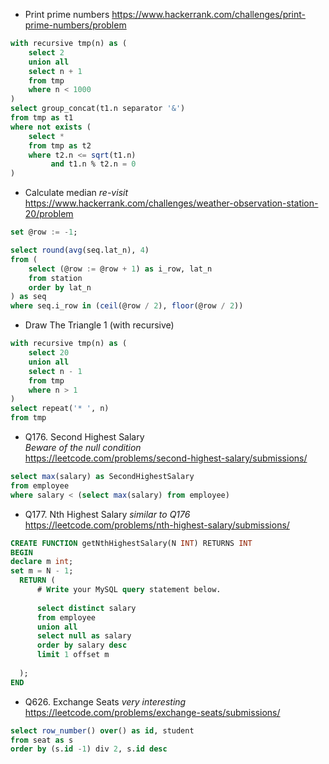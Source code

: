 - Print prime numbers
https://www.hackerrank.com/challenges/print-prime-numbers/problem  
```sql
with recursive tmp(n) as (
    select 2
    union all
    select n + 1
    from tmp
    where n < 1000
)
select group_concat(t1.n separator '&')
from tmp as t1
where not exists (
    select * 
    from tmp as t2
    where t2.n <= sqrt(t1.n)
         and t1.n % t2.n = 0
)
```

- Calculate median
_re-visit_
https://www.hackerrank.com/challenges/weather-observation-station-20/problem
```sql
set @row := -1;

select round(avg(seq.lat_n), 4)
from (
    select (@row := @row + 1) as i_row, lat_n
    from station
    order by lat_n
) as seq
where seq.i_row in (ceil(@row / 2), floor(@row / 2))
```

- Draw The Triangle 1 (with recursive)
```sql
with recursive tmp(n) as (
    select 20
    union all
    select n - 1
    from tmp
    where n > 1
)
select repeat('* ', n)
from tmp
```

- Q176. Second Highest Salary  
_Beware of the null condition_  
https://leetcode.com/problems/second-highest-salary/submissions/
```sql
select max(salary) as SecondHighestSalary
from employee
where salary < (select max(salary) from employee)
```


- Q177. Nth Highest Salary
_similar to Q176_
https://leetcode.com/problems/nth-highest-salary/submissions/
```sql
CREATE FUNCTION getNthHighestSalary(N INT) RETURNS INT
BEGIN
declare m int;
set m = N - 1;
  RETURN (
      # Write your MySQL query statement below.
      
      select distinct salary
      from employee
      union all 
      select null as salary
      order by salary desc
      limit 1 offset m
      
  );
END
```


- Q626. Exchange Seats
_very interesting_
https://leetcode.com/problems/exchange-seats/submissions/
```sql
select row_number() over() as id, student
from seat as s
order by (s.id -1) div 2, s.id desc
```